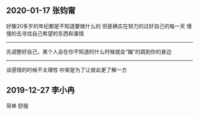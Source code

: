 ## 2020-01-17 张钧甯
好像20多岁的年纪都是不知道要做什么的
但是确实在努力的过好自己的每一天
慢慢的去寻找自己希望的东西和事情
****
先调整好自己，某个人会在你不知道的什么时候就会“蹦”的跳到你的身边
****
谈感情的时候不太理性
吵架是为了让彼此更了解一方

## 2019-12-27 李小冉
简单 舒服